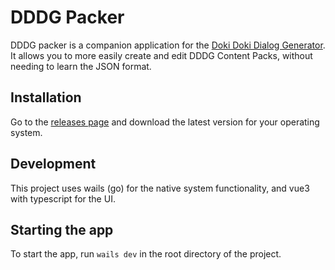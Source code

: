 # DDDG Packer

DDDG packer is a companion application for the [Doki Doki Dialog Generator](https://github.com/edave64/doki-doki-dialog-generator). It allows you to more easily create and edit DDDG Content Packs, without needing to learn the JSON format.

## Installation

Go to the [releases page](https://github.com/edave64/dddg-Packer/releases) and download the latest version for your operating system.

## Development

This project uses wails (go) for the native system functionality, and vue3 with typescript for the UI.

## Starting the app

To start the app, run `wails dev` in the root directory of the project.
